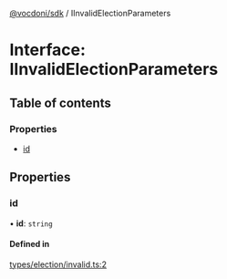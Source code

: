 [@vocdoni/sdk](/sdk) / IInvalidElectionParameters

# Interface: IInvalidElectionParameters

## Table of contents

### Properties

- [id](IInvalidElectionParameters#id)

## Properties

### id

• **id**: `string`

#### Defined in

[types/election/invalid.ts:2](https://github.com/vocdoni/vocdoni-sdk/blob/ee6390524b82e6ef535da03c0e3bb826e450e622/src/types/election/invalid.ts#L2)
